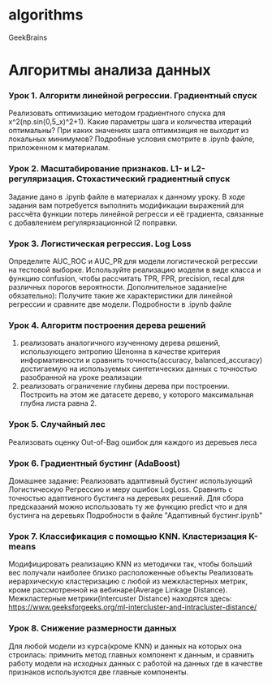 # algorithms
GeekBrains
# Алгоритмы анализа данных

### Урок 1. Алгоритм линейной регрессии. Градиентный спуск
Реализовать оптимизацию методом градиентного спуска для x^2(np.sin(0,5_x)^2+1). Какие параметры шага и количества итераций оптимальны? При каких значениях шага оптимизиция не выходит из локальных минимумов? Подробные условия смотрите в .ipynb файле, приложенном к материалам.

### Урок 2. Масштабирование признаков. L1- и L2-регуляризация. Стохастический градиентный спуск
Задание дано в .ipynb файле в материалах к данному уроку. В ходе задания вам потребуется выполнить модификации выражений для рассчёта функции потерь линейной регресси и её градиента, связанные с добавлением регулярязационной l2 поправки.

### Урок 3. Логистическая регрессия. Log Loss
Определите AUC_ROC и AUC_PR для модели логистической регрессии на тестовой выборке. Используйте реализацию модели в виде класса и функцию confusion, чтобы рассчитать TPR, FPR, precision, recal для различных порогов вероятности.
Дополнительное задание(не обязательно): Получите такие же характеристики для линейной регрессии и сравните две модели.
Подробности в .ipynb файле

### Урок 4. Алгоритм построения дерева решений
1) реализовать аналогичного изученному дерева решений, использующего энтропию Шенонна в качестве критерия информативности и сравнить точность(accuracy, balanced_accuracy) достигаемую на используемых синтетических данных с точностью разобранной на уроке реализации
2) реализовать ограничение глубины дерева при построении. Построить на этом же датасете дерево, у которого максимальная глубна листа равна 2.

### Урок 5. Случайный лес
Реализовать оценку Out-of-Bag ошибок для каждого из деревьев леса

### Урок 6. Градиентный бустинг (AdaBoost)
Домашнее задание: Реализовать адаптивный бустинг использующий Логистическую Регрессию и меру ошибок LogLoss. Сравнить с точностью адаптивного бустинга на деревьях решений. Для сбора предсказаний можно использовать ту же функцию predict что и для бустинга на деревьях
Подробности в файле "Адаптивный бустинг.ipynb"

### Урок 7. Классификация с помощью KNN. Кластеризация K-means
Модифицировать реализацию KNN из методички так, чтобы больший вес получали наиболее близко расположенные объекты
Реализовать иерархическую кластеризацию с любой из межкластерных метрик, кроме рассмотренной на вебинаре(Average Linkage Distance). Межкластерные метрики(Intercuster Distance) находятся здесь: https://www.geeksforgeeks.org/ml-intercluster-and-intracluster-distance/

### Урок 8. Снижение размерности данных
Для любой модели из курса(кроме KNN) и данных на которых она строилась: примнить метод главных компонент к данным, и сравнить работу модели на исходных данных с работой на данных где в качестве признаков используются две главные компоненты.
